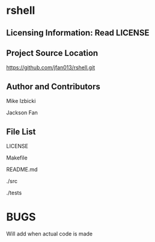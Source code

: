 rshell
======

Licensing Information: Read LICENSE
---

Project Source Location
---

https://github.com/jfan013/rshell.git

Author and Contributors
---------

Mike Izbicki

Jackson Fan

File List
------

LICENSE

Makefile

README.md

./src

./tests

BUGS
===

Will add when actual code is made
